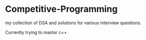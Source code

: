 # Competitive-Programming

my collection of DSA and solutions for various interview questions.

Currently trying to master c++
